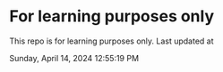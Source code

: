 # For learning purposes only
This repo is for learning purposes only.
Last updated at

Sunday, April 14, 2024 12:55:19 PM

